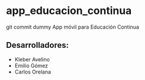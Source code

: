 # app_educacion_continua

git commit dummy
App móvil para Educación Continua

## Desarrolladores:
* Kleber Avelino
* Emilio Gómez
* Carlos Orelana
